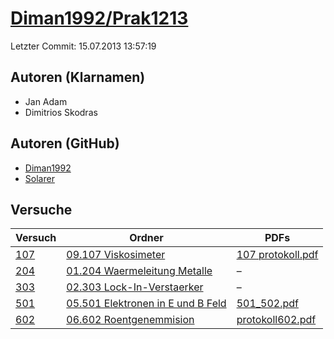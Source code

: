 # [Diman1992/Prak1213](https://github.com/Diman1992/Prak1213)

Letzter Commit: 15.07.2013 13:57:19

## Autoren (Klarnamen)
- Jan Adam
- Dimitrios Skodras

## Autoren (GitHub)
- [Diman1992](https://github.com/Diman1992)
- [Solarer](https://github.com/Solarer)

## Versuche

|        Versuch         |                                                               Ordner                                                               |                                                                                 PDFs                                                                                  |
|------------------------|------------------------------------------------------------------------------------------------------------------------------------|-----------------------------------------------------------------------------------------------------------------------------------------------------------------------|
|[107](../../versuch/107)|[09.107 Viskosimeter](https://github.com/Diman1992/Prak1213/tree/master/09.107%20Viskosimeter)                                      |[107 protokoll.pdf](https://docs.google.com/viewer?url=https://raw.githubusercontent.com/Diman1992/Prak1213/master/09.107%20Viskosimeter/107%20protokoll.pdf)          |
|[204](../../versuch/204)|[01.204 Waermeleitung Metalle](https://github.com/Diman1992/Prak1213/tree/master/01.204%20Waermeleitung%20Metalle)                  |–                                                                                                                                                                      |
|[303](../../versuch/303)|[02.303 Lock-In-Verstaerker](https://github.com/Diman1992/Prak1213/tree/master/02.303%20Lock-In-Verstaerker)                        |–                                                                                                                                                                      |
|[501](../../versuch/501)|[05.501 Elektronen in E und B Feld](https://github.com/Diman1992/Prak1213/tree/master/05.501%20Elektronen%20in%20E%20und%20B%20Feld)|[501_502.pdf](https://docs.google.com/viewer?url=https://raw.githubusercontent.com/Diman1992/Prak1213/master/05.501%20Elektronen%20in%20E%20und%20B%20Feld/501_502.pdf)|
|[602](../../versuch/602)|[06.602 Roentgenemmision](https://github.com/Diman1992/Prak1213/tree/master/06.602%20Roentgenemmision)                              |[protokoll602.pdf](https://docs.google.com/viewer?url=https://raw.githubusercontent.com/Diman1992/Prak1213/master/06.602%20Roentgenemmision/protokoll602.pdf)          |
